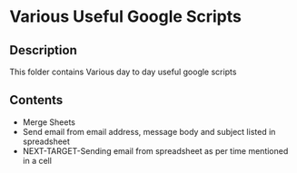 # Various Useful Google Scripts

## Description
This folder contains Various day to day useful google scripts

## Contents
<ul>
  <li>Merge Sheets</li>
  <li>Send email from email address, message body and subject listed in spreadsheet</li>
  <li>NEXT-TARGET-Sending email from spreadsheet as per time mentioned in a cell</li>
</ul>
